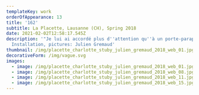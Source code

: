 ```yaml
---
templateKey: work
orderOfAppearance: 13
title: '162'
subtitle: La Placette, Lausanne (CH), Spring 2018
date: 2021-02-02T12:58:17.545Z
description: '"Je lui ai accordé plus d''attention qu''à un porte-parapluie"
  Installation, pictures: Julien Gremaud'
thumbnail: /img/placette_charlotte_stuby_julien_gremaud_2018_web_01.jpg
decorativeForm: /img/vague.svg
images:
  - image: /img/placette_charlotte_stuby_julien_gremaud_2018_web_01.jpg
  - image: /img/placette_charlotte_stuby_julien_gremaud_2018_web_08.jpg
  - image: /img/placette_charlotte_stuby_julien_gremaud_2018_web_11.jpg
  - image: /img/placette_charlotte_stuby_julien_gremaud_2018_web_15.jpg
---
```

